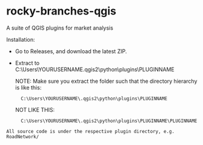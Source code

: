 # rocky-branches-qgis
A suite of QGIS plugins for market analysis


Installation:
- Go to Releases, and download the latest ZIP. 
- Extract to C:\Users\YOURUSERNAME\.qgis2\python\plugins\PLUGINNAME

	NOTE: Make sure you extract the folder such that the directory hierarchy is like this:
	
		C:\Users\YOURUSERNAME\.qgis2\python\plugins\PLUGINNAME
	
	NOT LIKE THIS:
	
		C:\Users\YOURUSERNAME\.qgis2\python\plugins\PLUGINNAME\PLUGINNAME

~~~
All source code is under the respective plugin directory, e.g. RoadNetwork/
~~~
